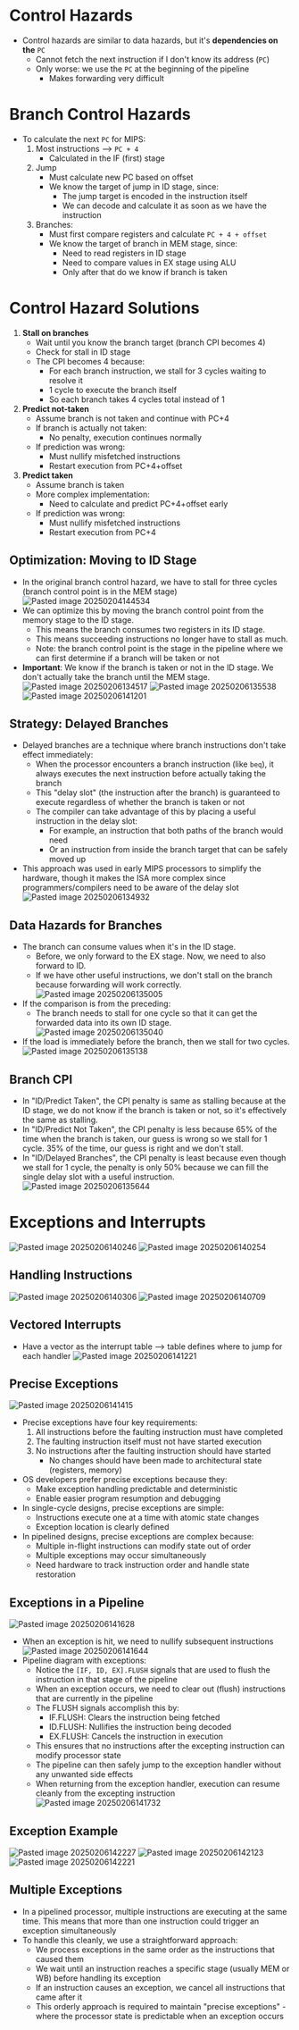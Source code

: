 # Control Hazards
* Control hazards are similar to data hazards, but it's **dependencies on the** `PC`
	* Cannot fetch the next instruction if I don't know its address (`PC`)
	* Only worse: we use the `PC` at the beginning of the pipeline
		* Makes forwarding very difficult

# Branch Control Hazards
* To calculate the next `PC` for MIPS:
	1. Most instructions ⟶ `PC + 4`
		* Calculated in the IF (first) stage
	2. Jump
		* Must calculate new PC based on offset
		* We know the target of jump in ID stage, since:
			* The jump target is encoded in the instruction itself
			* We can decode and calculate it as soon as we have the instruction
	3. Branches:
		* Must first compare registers and calculate `PC + 4 + offset`
		* We know the target of branch in MEM stage, since:
			* Need to read registers in ID stage
			* Need to compare values in EX stage using ALU
			* Only after that do we know if branch is taken
# Control Hazard Solutions
1. **Stall on branches**
	* Wait until you know the branch target (branch CPI becomes 4)
	* Check for stall in ID stage
	* The CPI becomes 4 because:
		* For each branch instruction, we stall for 3 cycles waiting to resolve it
		* 1 cycle to execute the branch itself
		* So each branch takes 4 cycles total instead of 1
2. **Predict not-taken**
	* Assume branch is not taken and continue with PC+4
	* If branch is actually not taken:
		* No penalty, execution continues normally
	* If prediction was wrong:
		* Must nullify misfetched instructions
		* Restart execution from PC+4+offset
3. **Predict taken**
	* Assume branch is taken
	* More complex implementation:
		* Need to calculate and predict PC+4+offset early
	* If prediction was wrong:
		* Must nullify misfetched instructions
		* Restart execution from PC+4

## Optimization: Moving to ID Stage
* In the original branch control hazard, we have to stall for three cycles (branch control point is in the MEM stage)
![Pasted image 20250204144534](Pasted%20image%2020250204144534.png)
 * We can optimize this by moving the branch control point from the memory stage to the ID stage.
	 * This means the branch consumes two registers in its ID stage.
	 * This means succeeding instructions no longer have to stall as much.
	 * Note: the branch control point is the stage in the pipeline where we can first determine if a branch will be taken or not
* **Important**: We know if the branch is taken or not in the ID stage. We don't actually take the branch until the MEM stage.
![Pasted image 20250206134517](Pasted%20image%2020250206134517.png)
![Pasted image 20250206135538](Pasted%20image%2020250206135538.png)
![Pasted image 20250206141201](Pasted%20image%2020250206141201.png)
## Strategy: Delayed Branches
* Delayed branches are a technique where branch instructions don't take effect immediately:
	* When the processor encounters a branch instruction (like `beq`), it always executes the next instruction before actually taking the branch
	* This "delay slot" (the instruction after the branch) is guaranteed to execute regardless of whether the branch is taken or not
	* The compiler can take advantage of this by placing a useful instruction in the delay slot:
		* For example, an instruction that both paths of the branch would need
		* Or an instruction from inside the branch target that can be safely moved up
* This approach was used in early MIPS processors to simplify the hardware, though it makes the ISA more complex since programmers/compilers need to be aware of the delay slot
![Pasted image 20250206134932](Pasted%20image%2020250206134932.png)

## Data Hazards for Branches
* The branch can consume values when it's in the ID stage.
	* Before, we only forward to the EX stage. Now, we need to also forward to ID.
	* If we have other useful instructions, we don't stall on the branch because forwarding will work correctly.
![Pasted image 20250206135005](Pasted%20image%2020250206135005.png)
* If the comparison is from the preceding:
	* The branch needs to stall for one cycle so that it can get the forwarded data into its own ID stage.
![Pasted image 20250206135040](Pasted%20image%2020250206135040.png)
* If the load is immediately before the branch, then we stall for two cycles.
![Pasted image 20250206135138](Pasted%20image%2020250206135138.png)

## Branch CPI
* In "ID/Predict Taken", the CPI penalty is same as stalling because at the ID stage, we do not know if the branch is taken or not, so it's effectively the same as stalling.
* In "ID/Predict Not Taken", the CPI penalty is less because 65% of the time when the branch is taken, our guess is wrong so we stall for 1 cycle. 35% of the time, our guess is right and we don't stall.
* In "ID/Delayed Branches", the CPI penalty is least because even though we stall for 1 cycle, the penalty is only 50% because we can fill the single delay slot with a useful instruction.
![Pasted image 20250206135644](Pasted%20image%2020250206135644.png)

# Exceptions and Interrupts
![Pasted image 20250206140246](Pasted%20image%2020250206140246.png)
![Pasted image 20250206140254](Pasted%20image%2020250206140254.png)

## Handling Instructions
![Pasted image 20250206140306](Pasted%20image%2020250206140306.png)
![Pasted image 20250206140709](Pasted%20image%2020250206140709.png)

## Vectored Interrupts
* Have a vector as the interrupt table ⟶ table defines where to jump for each handler
![Pasted image 20250206141221](Pasted%20image%2020250206141221.png)

## Precise Exceptions
![Pasted image 20250206141415](Pasted%20image%2020250206141415.png)
* Precise exceptions have four key requirements:
	1. All instructions before the faulting instruction must have completed
	2. The faulting instruction itself must not have started execution
	3. No instructions after the faulting instruction should have started
		* No changes should have been made to architectural state (registers, memory)
* OS developers prefer precise exceptions because they:
	* Make exception handling predictable and deterministic
	* Enable easier program resumption and debugging
* In single-cycle designs, precise exceptions are simple:
	* Instructions execute one at a time with atomic state changes
	* Exception location is clearly defined
* In pipelined designs, precise exceptions are complex because:
	* Multiple in-flight instructions can modify state out of order
	* Multiple exceptions may occur simultaneously
	* Need hardware to track instruction order and handle state restoration

## Exceptions in a Pipeline
![Pasted image 20250206141628](Pasted%20image%2020250206141628.png)
* When an exception is hit, we need to nullify subsequent instructions
![Pasted image 20250206141644](Pasted%20image%2020250206141644.png)
* Pipeline diagram with exceptions:
	* Notice the `[IF, ID, EX].FLUSH` signals that are used to flush the instruction in that stage of the pipeline
	* When an exception occurs, we need to clear out (flush) instructions that are currently in the pipeline
	* The FLUSH signals accomplish this by:
		* IF.FLUSH: Clears the instruction being fetched
		* ID.FLUSH: Nullifies the instruction being decoded
		* EX.FLUSH: Cancels the instruction in execution
	* This ensures that no instructions after the excepting instruction can modify processor state
	* The pipeline can then safely jump to the exception handler without any unwanted side effects
	* When returning from the exception handler, execution can resume cleanly from the excepting instruction
![Pasted image 20250206141732](Pasted%20image%2020250206141732.png)

## Exception Example
![Pasted image 20250206142227](Pasted%20image%2020250206142227.png)
![Pasted image 20250206142123](Pasted%20image%2020250206142123.png)
![Pasted image 20250206142221](Pasted%20image%2020250206142221.png)

## Multiple Exceptions
* In a pipelined processor, multiple instructions are executing at the same time. This means that more than one instruction could trigger an exception simultaneously
* To handle this cleanly, we use a straightforward approach:
	* We process exceptions in the same order as the instructions that caused them
	* We wait until an instruction reaches a specific stage (usually MEM or WB) before handling its exception
	* If an instruction causes an exception, we cancel all instructions that came after it
	* This orderly approach is required to maintain "precise exceptions" - where the processor state is predictable when an exception occurs
